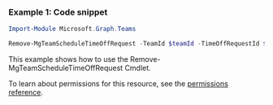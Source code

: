 ### Example 1: Code snippet

```powershellImport-Module Microsoft.Graph.Teams

Remove-MgTeamScheduleTimeOffRequest -TeamId $teamId -TimeOffRequestId $timeOffRequestId
```
This example shows how to use the Remove-MgTeamScheduleTimeOffRequest Cmdlet.
To learn about permissions for this resource, see the [permissions reference](/graph/permissions-reference).

